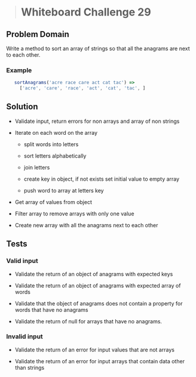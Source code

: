 ># Whiteboard Challenge 29

  ## Problem Domain
  
 Write a method to sort an array of strings so that all the anagrams are next to each other.

 ### Example

 ```JAVASCRIPT
    sortAnagrams('acre race care act cat tac') =>
      ['acre', 'care', 'race', 'act', 'cat', 'tac', ]
 ```

 
  ## Solution

  - Validate input, return errors for non arrays and array of non strings
  
  - Iterate on each word on the array

    - split words into letters

    - sort letters alphabetically

    - join letters
  
    - create key in object, if not exists set initial value to empty array 
    
    - push word to array at letters key

  - Get array of values from object

  - Filter array to remove arrays with only one value

  - Create new array with all the anagrams next to each other


  ## Tests

  ### Valid input

  - Validate the return of an object of anagrams with expected keys
     
  - Validate the return of an object of anagrams with expected array of words

  - Validate that the object of anagrams does not contain a property for words that have no anagrams

  - Validate the return of null for arrays that have no anagrams.

  ### Invalid input

  - Validate the return of an error for input values that are not arrays

  - Validate the return of an error for input arrays that contain data other than strings


     
   
    